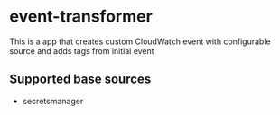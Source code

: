 # event-transformer

This is a app that creates custom CloudWatch event with configurable source and adds tags from initial event

## Supported base sources
 * secretsmanager
